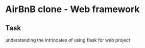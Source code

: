 # AirBnB clone - Web framework

## Task
understanding the intrincates of using flask for web project
